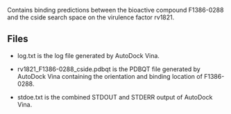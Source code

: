 Contains binding predictions between the bioactive compound F1386-0288 and the cside search space on the virulence factor rv1821.

## Files

- log.txt is the log file generated by AutoDock Vina.

- rv1821_F1386-0288_cside.pdbqt is the PDBQT file generated by AutoDock Vina containing the orientation and binding location of F1386-0288.

- stdoe.txt is the combined STDOUT and STDERR output of AutoDock Vina.

